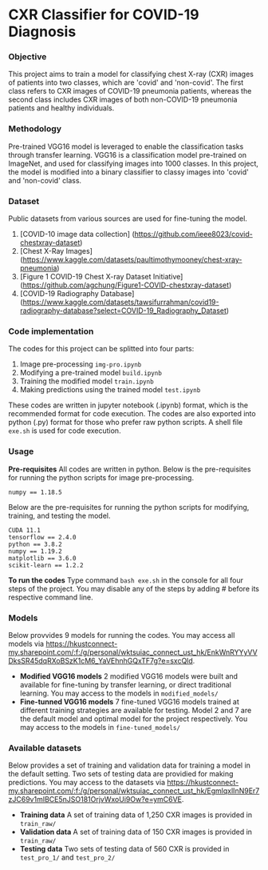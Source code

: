 # CXR Classifier for COVID-19 Diagnosis

### Objective
This project aims to train a model for classifying chest X-ray (CXR) images of patients into two classes, which are 'covid' and 'non-covid'. The first class refers to CXR images of COVID-19 pneumonia patients, whereas the second class includes CXR images of both non-COVID-19 pneumonia patients and healthy individuals. 



### Methodology
Pre-trained VGG16 model is leveraged to enable the classification tasks through transfer learning. VGG16 is a classification model pre-trained on ImageNet, and used for classifying images into 1000 classes. In this project, the model is modified into a binary classifier to classy images into 'covid' and 'non-covid' class.



### Dataset
Public datasets from various sources are used for fine-tuning the model. 
1. [COVID-10 image data collection] (https://github.com/ieee8023/covid-chestxray-dataset)
2. [Chest X-Ray Images] (https://www.kaggle.com/datasets/paultimothymooney/chest-xray-pneumonia)
3. [Figure 1 COVID-19 Chest X-ray Dataset Initiative] (https://github.com/agchung/Figure1-COVID-chestxray-dataset)
4. [COVID-19 Radiography Database] (https://www.kaggle.com/datasets/tawsifurrahman/covid19-radiography-database?select=COVID-19_Radiography_Dataset)



### Code implementation
The codes for this project can be splitted into four parts:
1. Image pre-processing ```img-pro.ipynb```
2. Modifying a pre-trained model ```build.ipynb```
3. Training the modified model ```train.ipynb```
4. Making predictions using the trained model ```test.ipynb```

These codes are written in jupyter notebook (.ipynb) format, which is the recommended format for code execution. 
The codes are also exported into python (.py) format for those who prefer raw python scripts. A shell file ```exe.sh``` is used for code execution. 



### Usage
__Pre-requisites__
All codes are written in python.
Below is the pre-requisites for running the python scripts for image pre-processing.
``` 
numpy == 1.18.5
```

Below are the pre-requisites for running the python scripts for modifying, training, and testing the model. 
```
CUDA 11.1
tensorflow == 2.4.0 
python == 3.8.2
numpy == 1.19.2 
matplotlib == 3.6.0
scikit-learn == 1.2.2
```

__To run the codes__
Type command ```bash exe.sh``` in the console for all four steps of the project. You may disable any of the steps by adding # before its respective command line. 



### Models
Below provvides 9 models for running the codes. You may access all models via https://hkustconnect-my.sharepoint.com/:f:/g/personal/wktsuiac_connect_ust_hk/EnkWnRYYyVVDksSR45dqRXoBSzK1cM6_YaVEhnhGQxTF7g?e=sxcQld.

- __Modified VGG16 models__ 2 modified VGG16 models were built and available for fine-tuning by transfer learning, or direct traditional learning. You may access to the models in ```modified_models/``` 
- __Fine-tunned VGG16 models__ 7 fine-tuned VGG16 models trained at different training strategies are available for testing. Model 2 and 7 are the default model and optimal model for the project respectively. You may access to the models in ```fine-tuned_models/``` 



### Available datasets
Below provides a set of training and validation data for training a model in the default setting. Two sets of testing data are providied for making predictions. You may access to the datasets via https://hkustconnect-my.sharepoint.com/:f:/g/personal/wktsuiac_connect_ust_hk/EgmlqxlInN9Er7zJC69v1mIBCE5nJSO181OrjvWxoUi9Ow?e=ymC6VE.

- __Training data__ A set of training data of 1,250 CXR images is provided in ```train_raw/```
- __Validation data__ A set of training data of 150 CXR images is provided in ```train_raw/```
- __Testing data__ Two sets of testing data of 560 CXR is provided in ```test_pro_1/``` and ```test_pro_2/``` 
